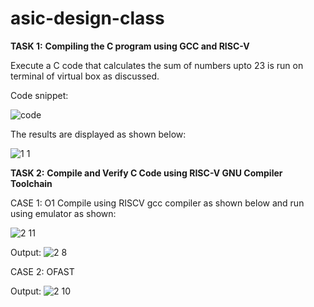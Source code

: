 # asic-design-class
**TASK 1:**
**Compiling the C program using GCC and RISC-V**

Execute a C code that calculates the sum of numbers upto 23 is run on terminal of virtual box as discussed.

Code snippet:

![code](https://github.com/user-attachments/assets/1ee03da1-e00b-46c9-a604-a10a475dadb7)

The results are displayed as shown below:

![1 1](https://github.com/user-attachments/assets/1145d88b-5c94-4679-92c2-1a2d1ef4d7bb)

**TASK 2:**
**Compile and Verify C Code using RISC-V GNU Compiler Toolchain**

CASE 1: O1
Compile using RISCV gcc compiler as shown below and run using emulator as shown:

![2 11](https://github.com/user-attachments/assets/2bcf76c7-2c62-4c78-8a79-4b755bd7fc9c)

Output:
![2 8](https://github.com/user-attachments/assets/27ba1e93-9651-4404-9c8b-5e566ca3fd3f)

CASE 2: OFAST

Output:
![2 10](https://github.com/user-attachments/assets/d060345c-7af3-4804-8b4b-2b47833c38f5)




